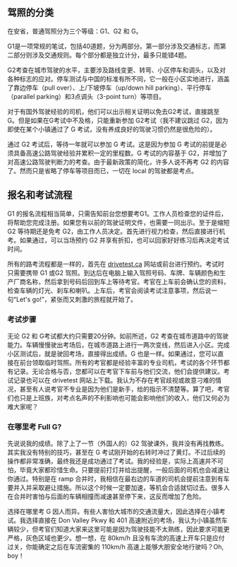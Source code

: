 ## 驾照的分类

在安省，普通驾照分为三个等级：G1、G2 和 G。

G1是一项常规的笔试，包括40道题，分为两部分。第一部分涉及交通标志，而第二部分则涉及交通规则。每个部分都是独立计分，最多只能错4题。

G2考查在城市驾驶的水平，主要涉及路线变更、转弯、小区停车和调头，以及对各种标志的应对。停车测试与中国的标准有所不同，它一般在小区实地进行，涵盖了靠边停车（pull over）、上/下坡停车（up/down hill parking）、平行停车（parallel parking）和3点调头（3-point turn）等项目。

对于有国外驾驶经验的司机，他们可以出示相关证明以免去G2考试，直接跳至G。但是如果在G考试中不及格，只能重新参加 G2考试（我不建议跳过 G2，因为即使在某个小镇通过了 G 考试，没有养成良好的驾驶习惯仍然是很危险的）。

通过 G2 考试后，等待一年就可以参加 G 考试。这是因为参加 G 考试的前提是必须具备高速公路驾驶经验并累积一定的里程数。G 考试的内容基于 G2，并增加了对高速公路驾驶判断力的考查。由于最新政策的简化，许多人说不再考 G2 的内容了。然而只是省略了停车等项目而已，一切在 local 的驾驶都是考点。

## 报名和考试流程

G1 的报名流程相当简单，只需告知前台您想要考G1。工作人员检查您的证件后，将帮助您完成注册。如果您有以前的驾驶证明文件，也需要一同出示。至于是缩短 G2 等待期还是免考 G2，由工作人员决定。首先进行视力检查，然后直接进行机考。如果通过，可以当场预约 G2 并享有折扣，也可以回家好好练习后再决定考试时间。

所有的路考流程都是一样的，首先在 [drivetest.ca](http://drivetest.ca) 网站或前台进行预约。考试时只需要携带 G1 或G2 驾照。到达后在电脑上输入驾照号码、车牌、车辆颜色和生产厂商名称，然后拿到号码后回到车上等待考官。考官在上车前会确认您的资料，检查车辆的灯光、刹车和喇叭。上车后，考官会阅读考试注意事项，然后说一句“Let's go!”，紧张而又刺激的旅程就开始了。

### 考试步骤

无论 G2 和 G考试都大约只需要20分钟。如前所述，G2 考查在城市道路中的驾驶能力。车辆慢慢驶出考场后，在城市道路上进行一两次变线，然后进入小区。完成小区测试后，就是驶回考场，直接得出成绩。G 也是一样。如果通过，您可以直接在前台领取临时驾照。所有的考官都是经验丰富的专业司机，考试的各个环节都有记录。无论合格与否，您都可以在考官下车前与他们交流，他们会提供建议。考试记录也可以在 drivetest 网站上下载。我认为不存在考官歧视或故意刁难的情况，甚至有人说考官不专业是因为他们是新手，给的指示不清楚等。算了吧，考官们也只是上班族，对考点名声的不利影响也可能会影响他们的收入，他们又何必为难大家呢？

### 在哪里考 Full G?

先说说我的成绩。除了上了一节（外国人的）G2 驾驶课外，我并没有再找教练。其实我没有特别的技巧，甚至在 G 考试刚开始的右转时冲过了黄灯。不过后续的操作都非常准确，最终我还是成功通过了考试。我的经验是，实际上高速并不可怕，毕竟大家都珍惜生命。只要提前打灯并给出提醒，一般后面的司机也会减速让你通过。特别是在 ramp 合并时，我相信在最右边的车道的司机会提前注意到有车要并入并采取避让措施。所以这个时候一定要加速，等机会合适就切过去。很多人在合并时害怕与后面的车辆相撞而减速甚至停下来，这反而增加了危险。

选择在哪里考 G 因人而异。有些人害怕大城市的交通流量大，因此选择在小镇考试。我选择直接在 Don Valley Pkwy 和 401 高速附近的考场，我认为小镇虽然车辆较少，但考官们知道大家来这里可能是因为驾驶技能不太熟练，因此要求可能更严格，灰色区域也更少。想一想，在 80km/h 且没有车流的高速上开车只是应付过关，你能确定之后在车流密集的 110km/h 高速上能够大胆安全地行驶吗？Oh, boy！